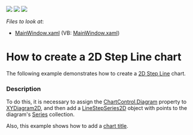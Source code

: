 <!-- default badges list -->
![](https://img.shields.io/endpoint?url=https://codecentral.devexpress.com/api/v1/VersionRange/128569322/22.2.2%2B)
[![](https://img.shields.io/badge/Open_in_DevExpress_Support_Center-FF7200?style=flat-square&logo=DevExpress&logoColor=white)](https://supportcenter.devexpress.com/ticket/details/E3505)
[![](https://img.shields.io/badge/📖_How_to_use_DevExpress_Examples-e9f6fc?style=flat-square)](https://docs.devexpress.com/GeneralInformation/403183)
<!-- default badges end -->
<!-- default file list -->
*Files to look at*:

* [MainWindow.xaml](./CS/LineStep2DChart/MainWindow.xaml) (VB: [MainWindow.xaml](./VB/LineStep2DChart/MainWindow.xaml))
<!-- default file list end -->
# How to create a 2D Step Line chart

The following example demonstrates how to create a [2D Step Line](https://docs.devexpress.com/WPF/9991/controls-and-libraries/charts-suite/chart-control/fundamentals/series-fundamentals/2d-series-types/point-line-and-bubble-series/step-line?p=netframework) chart.


### Description

To do this, it is necessary to assign the [ChartControl.Diagram](https://docs.devexpress.com/WPF/DevExpress.Xpf.Charts.ChartControl.Diagram?p=netframework) property to [XYDiagram2D](https://docs.devexpress.com/WPF/DevExpress.Xpf.Charts.XYDiagram2D?p=netframework), and then add a [LineStepSeries2D](https://docs.devexpress.com/WPF/DevExpress.Xpf.Charts.LineStepSeries2D?p=netframework) object with points to the diagram's [Series](https://docs.devexpress.com/WPF/DevExpress.Xpf.Charts.Diagram.Series?p=netframework) collection. 

Also, this example shows how to add a [chart title](https://docs.devexpress.com/WPF/7844/controls-and-libraries/charts-suite/chart-control/chart-elements/chart-titles?p=netframework).
